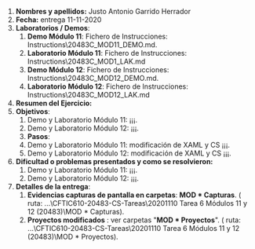 1. **Nombres y apellidos:** Justo Antonio Garrido Herrador
2. **Fecha:** entrega 11-11-2020
3. **Laboratorios / Demos**: 
      1. **Demo Módulo 11**: Fichero de Instrucciones: Instructions\20483C_MOD11_DEMO.md. 
      2. **Laboratorio Módulo 11**: Fichero de Instrucciones: Instructions\20483C_MOD1_LAK.md
      3. **Demo Módulo 12**: Fichero de Instrucciones: Instructions\20483C_MOD12_DEMO.md. 
      4. **Laboratorio Módulo 12**: Fichero de Instrucciones: Instructions\20483C_MOD12_LAK.md
4. **Resumen del Ejercicio:**
1. **Objetivos**: 
      1. Demo y Laboratorio Módulo 11: ¡¡¡. 
      3. Demo y Laboratorio Módulo 12: ¡¡¡.
      3. **Pasos**: 
      1. Demo y Laboratorio Módulo 11: modificación de XAML y CS ¡¡¡. 
      2. Demo y Laboratorio Módulo 12: modificación de XAML y CS ¡¡¡.  
6. **Dificultad o problemas presentados y como se resolvieron:** 
      1. Demo y Laboratorio Módulo 11: ¡¡¡. 
      2. Demo y Laboratorio Módulo 12: ¡¡¡.
7. **Detalles de la entrega**:
      1. **Evidencias capturas de pantalla en carpetas**: **MOD * Capturas**. ( ruta: ...\\CFTIC610-20483-CS-Tareas\20201110 Tarea 6 Módulos 11 y 12 (20483)\MOD * Capturas).
      2. **Proyectos modificados** : ver carpetas "**MOD * Proyectos**". ( ruta: ...\CFTIC610-20483-CS-Tareas\20201110 Tarea 6 Módulos 11 y 12 (20483)\MOD * Proyectos).

